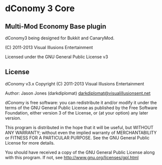 dConomy 3 Core
====================
Multi-Mod Economy Base plugin
---------

dConomy3 being designed for Bukkit and CanaryMod.

(C) 2011-2013 Visual Illusions Entertainment

Licensed under the GNU General Public License v3

License
---------
dConomy v3.x
Copyright (C) 2011-2013 Visual Illusions Entertainment

Author: Jason Jones (darkdiplomat) <darkdiplomat@visualillusionsent.net>

dConomy is free software: you can redistribute it and/or modify
it under the terms of the GNU General Public License as published by
the Free Software Foundation, either version 3 of the License, or
(at your option) any later version.

This program is distributed in the hope that it will be useful,
but WITHOUT ANY WARRANTY; without even the implied warranty of
MERCHANTABILITY or FITNESS FOR A PARTICULAR PURPOSE.  See the
GNU General Public License for more details.

You should have received a copy of the GNU General Public License
along with this program.  If not, see http://www.gnu.org/licenses/gpl.html

